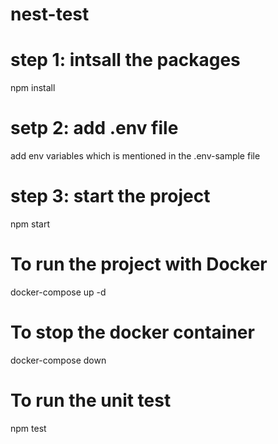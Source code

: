 # nest-test

# step 1: intsall the packages

npm install

# setp 2: add .env file

add env variables which is mentioned in the .env-sample file

# step 3: start the project

npm start

# To run the project with Docker
docker-compose up -d

# To stop the docker container
docker-compose down

# To run the unit test
npm test

